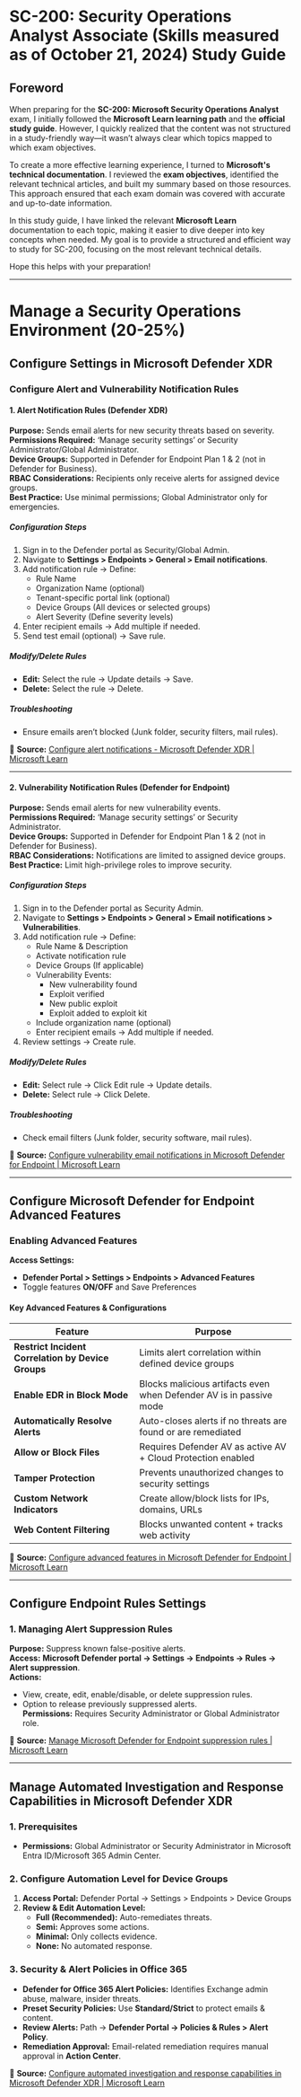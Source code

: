 # SC-200: Security Operations Analyst Associate (Skills measured as of October 21, 2024) Study Guide  

## Foreword  

When preparing for the **SC-200: Microsoft Security Operations Analyst** exam, I initially followed the **Microsoft Learn learning path** and the **official study guide**. However, I quickly realized that the content was not structured in a study-friendly way—it wasn’t always clear which topics mapped to which exam objectives.  

To create a more effective learning experience, I turned to **Microsoft's technical documentation**. I reviewed the **exam objectives**, identified the relevant technical articles, and built my summary based on those resources. This approach ensured that each exam domain was covered with accurate and up-to-date information.  

In this study guide, I have linked the relevant **Microsoft Learn** documentation to each topic, making it easier to dive deeper into key concepts when needed. My goal is to provide a structured and efficient way to study for SC-200, focusing on the most relevant technical details.  

Hope this helps with your preparation!  

---  

# Manage a Security Operations Environment (20-25%)  

## Configure Settings in Microsoft Defender XDR  

### Configure Alert and Vulnerability Notification Rules  

#### 1. Alert Notification Rules (Defender XDR)  

**Purpose:** Sends email alerts for new security threats based on severity.  
**Permissions Required:** ‘Manage security settings’ or Security Administrator/Global Administrator.  
**Device Groups:** Supported in Defender for Endpoint Plan 1 & 2 (not in Defender for Business).  
**RBAC Considerations:** Recipients only receive alerts for assigned device groups.  
**Best Practice:** Use minimal permissions; Global Administrator only for emergencies.  

##### Configuration Steps  

1. Sign in to the Defender portal as Security/Global Admin.  
2. Navigate to **Settings > Endpoints > General > Email notifications**.  
3. Add notification rule → Define:  
   - Rule Name  
   - Organization Name (optional)  
   - Tenant-specific portal link (optional)  
   - Device Groups (All devices or selected groups)  
   - Alert Severity (Define severity levels)  
4. Enter recipient emails → Add multiple if needed.  
5. Send test email (optional) → Save rule.  

##### Modify/Delete Rules  

- **Edit:** Select the rule → Update details → Save.  
- **Delete:** Select the rule → Delete.  

##### Troubleshooting  

- Ensure emails aren’t blocked (Junk folder, security filters, mail rules).  

📌 **Source:** [Configure alert notifications - Microsoft Defender XDR | Microsoft Learn](https://learn.microsoft.com/en-us/microsoft-365/security/defender-xdr/configure-alert-notifications)  

---

#### 2. Vulnerability Notification Rules (Defender for Endpoint)  

**Purpose:** Sends email alerts for new vulnerability events.  
**Permissions Required:** ‘Manage security settings’ or Security Administrator.  
**Device Groups:** Supported in Defender for Endpoint Plan 1 & 2 (not in Defender for Business).  
**RBAC Considerations:** Notifications are limited to assigned device groups.  
**Best Practice:** Limit high-privilege roles to improve security.  

##### Configuration Steps  

1. Sign in to the Defender portal as Security Admin.  
2. Navigate to **Settings > Endpoints > General > Email notifications > Vulnerabilities**.  
3. Add notification rule → Define:  
   - Rule Name & Description  
   - Activate notification rule  
   - Device Groups (If applicable)  
   - Vulnerability Events:  
     - New vulnerability found  
     - Exploit verified  
     - New public exploit  
     - Exploit added to exploit kit  
   - Include organization name (optional)  
   - Enter recipient emails → Add multiple if needed.  
4. Review settings → Create rule.  

##### Modify/Delete Rules  

- **Edit:** Select rule → Click Edit rule → Update details.  
- **Delete:** Select rule → Click Delete.  

##### Troubleshooting  

- Check email filters (Junk folder, security software, mail rules).  

📌 **Source:** [Configure vulnerability email notifications in Microsoft Defender for Endpoint | Microsoft Learn](https://learn.microsoft.com/en-us/microsoft-365/security/defender-endpoint/configure-vulnerability-email-notifications)  

---

## Configure Microsoft Defender for Endpoint Advanced Features  

### Enabling Advanced Features  

**Access Settings:**  
- **Defender Portal > Settings > Endpoints > Advanced Features**  
- Toggle features **ON/OFF** and Save Preferences  

#### Key Advanced Features & Configurations  

| Feature | Purpose |
|---------|---------|
| **Restrict Incident Correlation by Device Groups** | Limits alert correlation within defined device groups |
| **Enable EDR in Block Mode** | Blocks malicious artifacts even when Defender AV is in passive mode |
| **Automatically Resolve Alerts** | Auto-closes alerts if no threats are found or are remediated |
| **Allow or Block Files** | Requires Defender AV as active AV + Cloud Protection enabled |
| **Tamper Protection** | Prevents unauthorized changes to security settings |
| **Custom Network Indicators** | Create allow/block lists for IPs, domains, URLs |
| **Web Content Filtering** | Blocks unwanted content + tracks web activity |

📌 **Source:** [Configure advanced features in Microsoft Defender for Endpoint | Microsoft Learn](https://learn.microsoft.com/en-us/microsoft-365/security/defender-endpoint/configure-advanced-features)  

---

## Configure Endpoint Rules Settings  

### 1. Managing Alert Suppression Rules  

**Purpose:** Suppress known false-positive alerts.  
**Access:** **Microsoft Defender portal → Settings → Endpoints → Rules → Alert suppression**.  
**Actions:**  
- View, create, edit, enable/disable, or delete suppression rules.  
- Option to release previously suppressed alerts.  
**Permissions:** Requires Security Administrator or Global Administrator role.  

📌 **Source:** [Manage Microsoft Defender for Endpoint suppression rules | Microsoft Learn](https://learn.microsoft.com/en-us/microsoft-365/security/defender-endpoint/manage-alert-suppression)  

---

## Manage Automated Investigation and Response Capabilities in Microsoft Defender XDR  

### 1. Prerequisites  

- **Permissions:** Global Administrator or Security Administrator in Microsoft Entra ID/Microsoft 365 Admin Center.  

### 2. Configure Automation Level for Device Groups  

1. **Access Portal:** Defender Portal → Settings > Endpoints > Device Groups  
2. **Review & Edit Automation Level:**  
   - **Full (Recommended):** Auto-remediates threats.  
   - **Semi:** Approves some actions.  
   - **Minimal:** Only collects evidence.  
   - **None:** No automated response.  

### 3. Security & Alert Policies in Office 365  

- **Defender for Office 365 Alert Policies:** Identifies Exchange admin abuse, malware, insider threats.  
- **Preset Security Policies:** Use **Standard/Strict** to protect emails & content.  
- **Review Alerts:** Path → **Defender Portal → Policies & Rules > Alert Policy**.  
- **Remediation Approval:** Email-related remediation requires manual approval in **Action Center**.  

📌 **Source:** [Configure automated investigation and response capabilities in Microsoft Defender XDR | Microsoft Learn](https://learn.microsoft.com/en-us/microsoft-365/security/defender-xdr/configure-air)  
